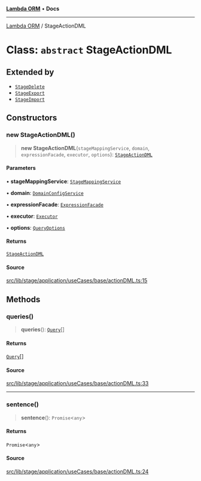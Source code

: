 [**Lambda ORM**](../README.md) • **Docs**

***

[Lambda ORM](../README.md) / StageActionDML

# Class: `abstract` StageActionDML

## Extended by

- [`StageDelete`](StageDelete.md)
- [`StageExport`](StageExport.md)
- [`StageImport`](StageImport.md)

## Constructors

### new StageActionDML()

> **new StageActionDML**(`stageMappingService`, `domain`, `expressionFacade`, `executor`, `options`): [`StageActionDML`](StageActionDML.md)

#### Parameters

• **stageMappingService**: [`StageMappingService`](StageMappingService.md)

• **domain**: [`DomainConfigService`](DomainConfigService.md)

• **expressionFacade**: [`ExpressionFacade`](ExpressionFacade.md)

• **executor**: [`Executor`](../interfaces/Executor.md)

• **options**: [`QueryOptions`](../interfaces/QueryOptions.md)

#### Returns

[`StageActionDML`](StageActionDML.md)

#### Source

[src/lib/stage/application/useCases/base/actionDML.ts:15](https://github.com/lambda-orm/lambdaorm/blob/2cf2f2464c4fe66901565772c5ae4881d9c605d1/src/lib/stage/application/useCases/base/actionDML.ts#L15)

## Methods

### queries()

> **queries**(): [`Query`](Query.md)[]

#### Returns

[`Query`](Query.md)[]

#### Source

[src/lib/stage/application/useCases/base/actionDML.ts:33](https://github.com/lambda-orm/lambdaorm/blob/2cf2f2464c4fe66901565772c5ae4881d9c605d1/src/lib/stage/application/useCases/base/actionDML.ts#L33)

***

### sentence()

> **sentence**(): `Promise`\<`any`\>

#### Returns

`Promise`\<`any`\>

#### Source

[src/lib/stage/application/useCases/base/actionDML.ts:24](https://github.com/lambda-orm/lambdaorm/blob/2cf2f2464c4fe66901565772c5ae4881d9c605d1/src/lib/stage/application/useCases/base/actionDML.ts#L24)
